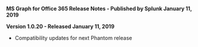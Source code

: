 **MS Graph for Office 365 Release Notes - Published by Splunk January 11, 2019**


**Version 1.0.20 - Released January 11, 2019**

* Compatibility updates for next Phantom release
